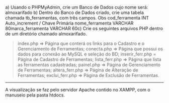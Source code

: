 a) Usando o PHPMyAdmin, crie um Banco de Dados cujo nome será:
almoxarifado
 b) Dentro do Banco de Dados criado, crie uma tabela chamada tb_ferramentas, com três campos. Obs cod_ferramenta INT Auto_increment / Chave Primária nome_ferramenta VARCHAR 80marca_ferramenta VARCHAR 60c) Crie os seguintes arquivos PHP dentro de um diretório chamado almoxarifado.
> index.php => Página que conterá os links para o Cadastro e o Gerenciamento de Ferramentas;
> conecta.php => Página que possui os dados para conexão ao MySQL e seleção do BD;
> inserir_ferr.php = Página de Cadastro de Ferramentas;
> lista_ferr.php => Página que lista as ferramentas cadastradas;
> painel.php => Página de Gerenciamento de Ferramentas; 
> altera_ferr.php => Página de Alteração de Ferramentas;
> exclui_ferr.php => Página de Exclusão de Ferramentas.

---------------------------------
A visualização se faz pelo servidor Apache contido no XAMPP, com o manuseio pela pasta htdocs.
